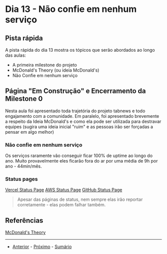# Dia 13 - Não confie em nenhum serviço

## Pista rápida

A pista rápida do dia 13 mostra os tópicos que serão abordados ao longo das aulas:

- A primeira milestone do projeto
- McDonald's Theory (ou ideia McDonald's)
- Não Confie em nenhum serviço

## Página "Em Construção" e Encerramento da Milestone 0

Nesta aula foi apresentado toda trajetória do projeto tabnews e todo engajamento com a comunidade.
Em paralelo, foi apresentado brevemente a respeito da Ideia McDonald's e como ela pode ser utilizada 
para destravar equipes (sugira uma ideia inicial "ruim" e as pessoas irão ser forçadas a pensar em algo melhor)

### Não confie em nenhum serviço

Os serviços raramente vão conseguir ficar 100% de uptime ao longo do ano. Muito provavelmente eles ficarão fora 
do ar por uma média de 9h por ano - 44min/mês.

### Status pages

[Vercel Status Page](https://www.vercel-status.com/)
[AWS Status Page](https://health.aws.amazon.com/health/status)
[GitHub Status Page](https://health.aws.amazon.com/health/status)

> Apesar das páginas de status, nem sempre elas irão reportar corretamente - elas podem falhar também.

## Referências

 [McDonald's Theory](https://jonbell.medium.com/mcdonalds-theory-9216e1c9da7d)

--- 
- [Anterior](/curso.dev/dias/dia12.md) - [Próximo](/curso.dev/dias/dia13.md) - [Sumário](../readme.md)
